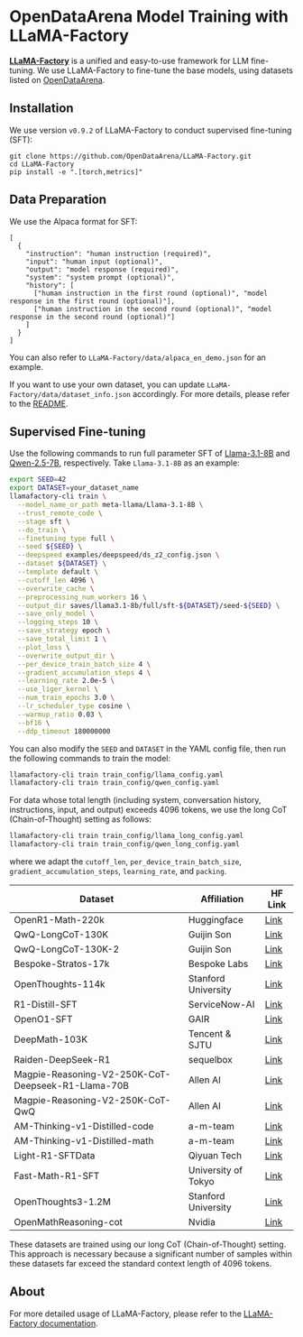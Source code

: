 # OpenDataArena Model Training with LLaMA-Factory
**[LLaMA-Factory](https://github.com/hiyouga/LLaMA-Factory)** is a unified and easy-to-use framework for LLM fine-tuning.
We use LLaMA-Factory to fine-tune the base models, using datasets listed on [OpenDataArena](https://opendataarena.github.io).

## Installation
We use version `v0.9.2` of LLaMA-Factory to conduct supervised fine-tuning (SFT):
```
git clone https://github.com/OpenDataArena/LLaMA-Factory.git
cd LLaMA-Factory
pip install -e ".[torch,metrics]"
```

## Data Preparation

We use the Alpaca format for SFT:
```
[
  {
    "instruction": "human instruction (required)",
    "input": "human input (optional)",
    "output": "model response (required)",
    "system": "system prompt (optional)",
    "history": [
      ["human instruction in the first round (optional)", "model response in the first round (optional)"],
      ["human instruction in the second round (optional)", "model response in the second round (optional)"]
    ]
  }
]
```
You can also refer to `LLaMA-Factory/data/alpaca_en_demo.json` for an example.

If you want to use your own dataset, you can update `LLaMA-Factory/data/dataset_info.json` accordingly. For more details, please refer to the [README](https://github.com/OpenDataArena/LLaMA-Factory/tree/main/data#supervised-fine-tuning-dataset).

## Supervised Fine-tuning
Use the following commands to run full parameter SFT of [Llama-3.1-8B](https://huggingface.co/meta-llama/Llama-3.1-8B) and [Qwen-2.5-7B](https://huggingface.co/Qwen/Qwen2.5-7B), respectively.
Take `Llama-3.1-8B` as an example:
```bash
export SEED=42
export DATASET=your_dataset_name
llamafactory-cli train \
  --model_name_or_path meta-llama/Llama-3.1-8B \
  --trust_remote_code \
  --stage sft \
  --do_train \
  --finetuning_type full \
  --seed ${SEED} \
  --deepspeed examples/deepspeed/ds_z2_config.json \
  --dataset ${DATASET} \
  --template default \
  --cutoff_len 4096 \
  --overwrite_cache \
  --preprocessing_num_workers 16 \
  --output_dir saves/llama3.1-8b/full/sft-${DATASET}/seed-${SEED} \
  --save_only_model \
  --logging_steps 10 \
  --save_strategy epoch \
  --save_total_limit 1 \
  --plot_loss \
  --overwrite_output_dir \
  --per_device_train_batch_size 4 \
  --gradient_accumulation_steps 4 \
  --learning_rate 2.0e-5 \
  --use_liger_kernel \
  --num_train_epochs 3.0 \
  --lr_scheduler_type cosine \
  --warmup_ratio 0.03 \
  --bf16 \
  --ddp_timeout 180000000
```
You can also modify the `SEED` and `DATASET` in the YAML config file, then run the following commands to train the model:
```bash
llamafactory-cli train train_config/llama_config.yaml
llamafactory-cli train train_config/qwen_config.yaml
```

For data whose total length (including system, conversation history, instructions, input, and output) exceeds 4096 tokens, we use the long CoT (Chain-of-Thought) setting as follows:

```bash
llamafactory-cli train train_config/llama_long_config.yaml
llamafactory-cli train train_config/qwen_long_config.yaml
```
where we adapt the `cutoff_len`, `per_device_train_batch_size`, `gradient_accumulation_steps`, `learning_rate`, and `packing`.


| Dataset | Affiliation | HF Link |
|---|---|---|
| OpenR1-Math-220k | Huggingface | [Link](https://huggingface.co/datasets/open-r1/OpenR1-Math-220k) |
| QwQ-LongCoT-130K | Guijin Son | [Link](https://huggingface.co/datasets/amphora/QwQ-LongCoT-130K) |
| QwQ-LongCoT-130K-2 | Guijin Son | [Link](https://huggingface.co/datasets/amphora/QwQ-LongCoT-130K-2) |
| Bespoke-Stratos-17k | Bespoke Labs | [Link](https://huggingface.co/datasets/bespokelabs/Bespoke-Stratos-17k) |
| OpenThoughts-114k | Stanford University | [Link](https://huggingface.co/datasets/open-thoughts/OpenThoughts-114k) |
| R1-Distill-SFT | ServiceNow-AI | [Link](https://huggingface.co/datasets/ServiceNow-AI/R1-Distill-SFT) |
| OpenO1-SFT | GAIR | [Link](https://huggingface.co/datasets/O1-OPEN/OpenO1-SFT) |
| DeepMath-103K | Tencent & SJTU | [Link](https://huggingface.co/datasets/zwhe99/DeepMath-103K) |
| Raiden-DeepSeek-R1 | sequelbox | [Link](https://huggingface.co/datasets/sequelbox/Raiden-DeepSeek-R1) |
| Magpie-Reasoning-V2-250K-CoT-Deepseek-R1-Llama-70B | Allen AI | [Link](https://huggingface.co/datasets/Magpie-Align/Magpie-Reasoning-V2-250K-CoT-Deepseek-R1-Llama-70B) |
| Magpie-Reasoning-V2-250K-CoT-QwQ | Allen AI | [Link](https://huggingface.co/datasets/Magpie-Align/Magpie-Reasoning-V2-250K-CoT-QwQ) |
| AM-Thinking-v1-Distilled-code | a-m-team | [Link](https://huggingface.co/datasets/a-m-team/AM-Thinking-v1-Distilled/blob/main/code.jsonl) |
| AM-Thinking-v1-Distilled-math | a-m-team | [Link](https://huggingface.co/datasets/a-m-team/AM-Thinking-v1-Distilled/blob/main/math.jsonl) |
| Light-R1-SFTData | Qiyuan Tech | [Link](https://huggingface.co/datasets/qihoo360/Light-R1-SFTData) |
| Fast-Math-R1-SFT | University of Tokyo | [Link](https://huggingface.co/datasets/RabotniKuma/Fast-Math-R1-SFT) |
| OpenThoughts3-1.2M | Stanford University | [Link](https://huggingface.co/datasets/open-thoughts/OpenThoughts3-1.2M) |
| OpenMathReasoning-cot | Nvidia | [Link](https://huggingface.co/datasets/nvidia/OpenMathReasoning) |

These datasets are trained using our long CoT (Chain-of-Thought) setting. This approach is necessary because a significant number of samples within these datasets far exceed the standard context length of 4096 tokens.
## About
For more detailed usage of LLaMA-Factory, please refer to the [LLaMA-Factory documentation](https://llamafactory.readthedocs.io/en/latest/).
